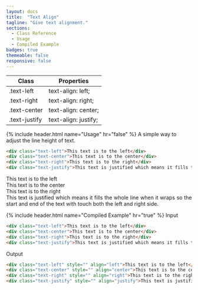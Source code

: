 ```yaml
---
layout: docs
title:  "Text Align"
tagline: "Give text alignment."
sections:
  - Class Reference
  - Usage
  - Compiled Example
badges: true
themeable: false
responsive: false
---
```

<a class="anchor" name="class-reference"></a>
<div class="table-utilities">
  <table class="table">
    <thead>
      <tr>
        <th>Class</th>
        <th>Properties</th>
      </tr>
    </thead>
    <tbody>
      <tr><td class="class">.text-left</td><td class="css">text-align: left;</td></tr>
      <tr><td class="class">.text-right</td><td class="css">text-align: right;</td></tr>
      <tr><td class="class">.text-center</td><td class="css">text-align: center;</td></tr>
      <tr><td class="class">.text-justify</td><td class="css">text-align: justify;</td></tr>
    </tbody>
  </table>
</div>

{% include header.html name="Usage" hr="false" %}
A simple way to adjust the line height of text.
```html
<div class="text-left">This text is to the left</div>
<div class="text-center">This text is to the center</div>
<div class="text-right">This text is to the right</div>
<div class="text-justify">This text is justified which means it fills the whole line when it wraps so the start and end of the text with touch both the left and right side.</div>
```

<div class="text-start">This text is to the left</div>
<div class="text-center">This text is to the center</div>
<div class="text-end">This text is to the right</div>
<div style="text-align: justify;">This text is justified which means it fills the whole line when it wraps so the start and end of the text with touch both the left and right side.</div>

{% include header.html name="Compiled Example" hr="true" %}
<span class="badge rounded-pill badge-input">Input</span>
```html
<div class="text-left">This text is to the left</div>
<div class="text-center">This text is to the center</div>
<div class="text-right">This text is to the right</div>
<div class="text-justify">This text is justified which means it fills the whole line when it wraps so the start and end of the text with touch both the left and right side.</div>
```

<span class="badge rounded-pill badge-output">Output</span>
```html
<div class="text-left" style="" align="left">This text is to the left</div>
<div class="text-center" style="" align="center">This text is to the center</div>
<div class="text-right" style="" align="right">This text is to the right</div>
<div class="text-justify" style="" align="justify">This text is justified which means it fills the whole line when it wraps so the start and end of the text with touch both the left and right side.</div>
```
